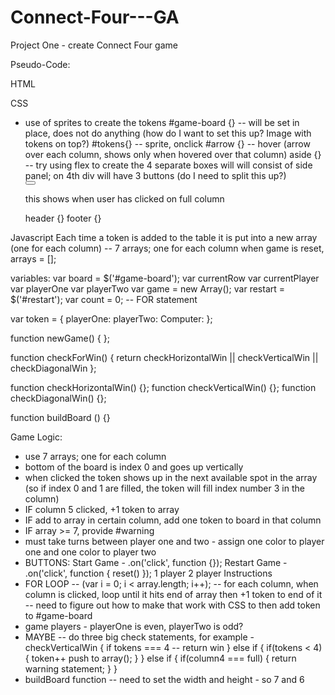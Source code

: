 # Connect-Four---GA
Project One - create Connect Four game

Pseudo-Code:

HTML
<div id="game">
  <div id="game-board"></div>
    <div id="column1"></div>
    <div id="column2"></div>
    <div id="column3"></div>
    <div id="column4"></div>
    <div id="column5"></div>
    <div id="column6"></div>
    <div id="column7"></div>
</div>


CSS
- use of sprites to create the tokens
  #game-board {} -- will be set in place, does not do anything (how do I want to set this up? Image with tokens on top?)
  #tokens{} -- sprite, onclick
  #arrow {} -- hover (arrow over each column, shows only when hovered over that column)
  aside {} -- try using flex to create the 4 separate boxes will will consist of side panel; on 4th div will have 3 buttons (do I need to split this up?)
    <div id="whosTurn"></div>
      <div id="instructions"></div>
    <div id="start"></div>
      <button name="startButton"></button>
    <div id="warning"></div>
      <p>this shows when user has clicked on full column</p>
    <div id="gameFunctions"></div>
      <div id="oneP"></div>
      <div id="twoP"></div>
      <div id="restart"></div>
  header {}
  footer {}


Javascript
Each time a token is added to the table it is put into a new array (one for each column) -- 7 arrays; one for each column
  when game is reset, arrays = [];

variables:
  var board  = $('#game-board');
  var currentRow
  var currentPlayer
    var playerOne
    var playerTwo
  var game = new Array();
  var restart = $('#restart');
  var count = 0; -- FOR statement

var token = {
  playerOne:
  playerTwo:
  Computer:
};

function newGame() {
};

function checkForWin() {
  return checkHorizontalWin || checkVerticalWin || checkDiagonalWin
};

function checkHorizontalWin() {};
function checkVerticalWin() {};
function checkDiagonalWin() {};

function buildBoard () {}

Game Logic:
- use 7 arrays; one for each column
- bottom of the board is index 0 and goes up vertically
- when clicked the token shows up in the next available spot in the array (so if index 0 and 1 are filled, the token will fill index number 3 in the column)
- IF column 5 clicked, +1 token to array
- IF add to array in certain column, add one token to board in that column
- IF array >= 7, provide #warning
- must take turns between player one and two - assign one color to player one and one color to player two
- BUTTONS:
  Start Game - .on('click', function {});
  Restart Game - .on('click', function {  reset()  });
  1 player
  2 player
  Instructions
- FOR LOOP -- (var i = 0; i < array.length; i++); -- for each column, when column is clicked, loop until it hits end of array then +1 token to end of it
  -- need to figure out how to make that work with CSS to then add token to #game-board
- game players - playerOne is even, playerTwo is odd?
- MAYBE -- do three big check statements, for example -
          checkVerticalWin {
            if tokens === 4 -- return win
          } else if {
            if(tokens < 4) {
              token++
              push to array();
            }
          } else if {
            if(column4 === full) {
              return warning statement;
            }
          }
- buildBoard function -- need to set the width and height - so 7 and 6
